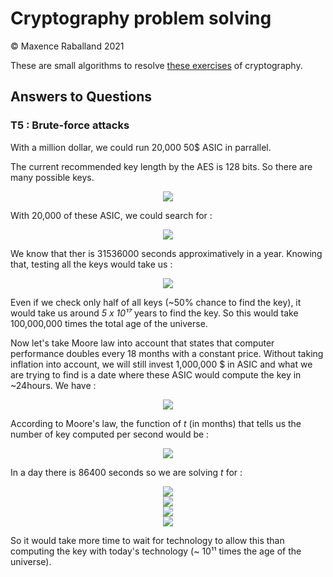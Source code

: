 # Cryptography problem solving

&copy; Maxence Raballand 2021

These are small algorithms to resolve [these exercises](https://vqhuy.github.io/teaching/crypto/td1) of cryptography.

## Answers to Questions

### T5 : Brute-force attacks

With a million dollar, we could run 20,000 50$ ASIC in parrallel.

The current recommended key length by the AES is 128 bits. So there are many possible keys.

<p align="center">
    <img src="https://render.githubusercontent.com/render/math?math=n_{key} = 2^128 = 3.4 \times 10 ^ 38" />
</p>

With 20,000 of these ASIC, we could search for :

<p align="center">
    <img src="https://render.githubusercontent.com/render/math?math=n_{\frac{key}{sec}} = 5 \times 10 ^ 8 \times 20000 = 1 \times 10^13" />
</p>

We know that ther is 31536000 seconds approximatively in a year. Knowing that, testing all the keys would take us :

<p align="center">
    <img src="https://render.githubusercontent.com/render/math?math=T_{max} = \frac{3.4 \times 10 ^ 38}{1 \times 10^13 \times 31536000} = 1.1 \times 10 ^ 18 years" />
</p>

Even if we check only half of all keys (~50% chance to find the key), it would take us around *5 x 10¹⁷* years to find the key. So this would take 100,000,000 times the total age of the universe.

Now let's take Moore law into account that states that computer performance doubles every 18 months with a constant price. Without taking inflation into account, we will still invest 1,000,000 $ in ASIC and what we are trying to find is a date where these ASIC would compute the key in ~24hours. We have :

<p align="center">
    <img src="https://render.githubusercontent.com/render/math?math=n_{\frac{key}{sec}}(0) = 1 \times 10^13" />
</p>

According to Moore's law, the function of *t* (in months) that tells us the number of key computed per second would be :

<p align="center">
    <img src="https://render.githubusercontent.com/render/math?math=n_{\frac{key}{sec}}(t) = 1 \times 10^13 %2B \frac{t \times 1 \times 10 ^ 13}{18} = (\frac{18 %2B t}{18}) \times 1 \times 10^13" />
</p>

In a day there is 86400 seconds so we are solving *t* for :

<p align="center">
    <img src="https://render.githubusercontent.com/render/math?math=n_{\frac{key}{sec}}(t) = \frac{3.4 \times 10 ^ 38}{86400}" />
    <br/>
    <img src="https://render.githubusercontent.com/render/math?math=(\frac{18 %2B t}{18}) \times 1 \times 10^13 = \frac{3.4 \times 10 ^ 38}{86400}" />
    <br/>
    <img src="https://render.githubusercontent.com/render/math?math=t = \frac{18 \times 3.4 \times 10 ^ 25}{86400} - 18" />
    <br/>
    <img src="https://render.githubusercontent.com/render/math?math=t = 7 \times 10 ^ 21" />
</p>

So it would take more time to wait for technology to allow this than computing the key with today's technology (~ 10¹¹ times the age of the universe).
